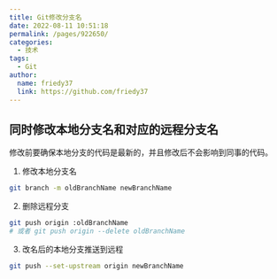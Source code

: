 ```yaml
---
title: Git修改分支名
date: 2022-08-11 10:51:18
permalink: /pages/922650/
categories:
  - 技术
tags:
  - Git
author:
  name: friedy37
  link: https://github.com/friedy37
---
```


## 同时修改本地分支名和对应的远程分支名

修改前要确保本地分支的代码是最新的，并且修改后不会影响到同事的代码。

1. 修改本地分支名
```sh
git branch -m oldBranchName newBranchName
```

2. 删除远程分支
```sh
git push origin :oldBranchName
# 或者 git push origin --delete oldBranchName
```

3. 改名后的本地分支推送到远程

```sh
git push --set-upstream origin newBranchName
```
